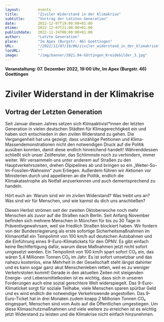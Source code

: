 ```yaml
---
layout:        events
title:         "Ziviler Widerstand in der Klimakrise"
subtitle:      "Vortrag der Letzten Generation"
date:          2022-12-07T19:00:00+01:00
etime:         2022-12-07T21:00:00+01:00
publishdate:   2022-11-24T00:00:00+01:00
author:        "Letzte Generation"
place:         "Im Apex (Burgstr. 46) Goettingen"
URL:           "/2022/12/07/19/00/ziviler_widerstand_in_der_klimakrise"
locURL:        ""
image:         "/img/banner/2021.04-Göttingen_Kreidebilder_3.jpg"
---
```


**Veranstaltung: 07. Dezember 2022, 19:00 Uhr, Im Apex (Burgstr. 46) Goettingen**

Ziviler Widerstand in der Klimakrise
===========

Vortrag der Letzten Generation
-----------

Seit Januar diesen Jahres setzen sich Klimaaktivist*innen der letzten Generation in vielen deutschen Städten für Klimagerechtigkeit ein und haben sich entschieden in den zivilen Widerstand zu gehen. Die Vergangenheit hat uns gezeigt, dass unzählige Petitionen und Klima-Massendemonstrationen nicht den notwendigen Druck auf die Politik ausüben konnten, damit diese endlich hinreichend handelt! Währenddessen schließt sich unser Zeitfenster, das Schlimmste noch zu verhindern, immer weiter.
Wir versammeln uns unter anderem auf Straßen zu den Hauptverkehrszeiten, drehen Ölpipelines ab und bringen so ein „Weiter-So-Im-Fossilen-Wahnsinn“ zum Erliegen. Außerdem führen wir Aktionen vor Ministerien durch und appellieren an die Politik, endlich die Klimakatastrophe als Notfall anzuerkennen und auch dementsprechend zu handeln.

Hört euch an: Warum sind wir im zivilen Widerstand? Was treibt uns an? Was sind wir für Menschen, und wie kannst du dich uns anschließen? 

Diesen Herbst strömen seit der zweiten Oktoberwoche noch mehr Menschen als zuvor auf die Straßen nach Berlin. Seit Anfang November befinden sich mehrere Menschen in München für bis zu 30 Tage in Präventivgewahrsam, weil sie friedlich Straßen blockiert haben.
Wir fordern von der Bundesriegierung als erste sofortige Sicherheitsmaßnahmen im Klimanotfall ein Tempolimit von 100 km/h auf deutschen Autobahnen und die Einführung eines 9-Euro-Klimatickets für den ÖPNV. Es gibt einfach keine Rechtfertigung dafür, warum diese Maßnahmen jetzt nicht sofort umgesetzt werden.
Ein Tempolimit von 100 km/h spart sofort CO₂ ein, das wären 5,4 Millionen Tonnen CO₂ im Jahr. Es ist sofort umsetzbar und das nahezu kostenlos, eine Mehrheit in der Gesellschaft steht längst dahinter und es kann sogar ganz akut Menschenleben retten, weil es zu weniger Verkehrstoten kommt! Gerade in den aktuellen Zeiten mit steigenden Energie- und Lebensmittelkosten ist es wichtig, dass sich in unseren Forderungen auch eine sozial gerechtere Welt widerspiegelt. Das 9-Euro-Klimaticket sorgt für soziale Teilhabe, viele Menschen sparen spürbar Geld und es wird endlich die notwendige Verkehrswende angestoßen. Das 9-Euro-Ticket hat in drei Monaten zudem knapp 2 Millionen Tonnen CO₂ eingespart, Menschen sind vom Auto auf die Öffentlichen umgestiegen.
Um diese Klimaschutzmaßnahmen und viele weitere zu erreichen ist es wichtig jetzt Widerstand zu leisten und die Klimakrise nicht einfach hinzunehmen.
